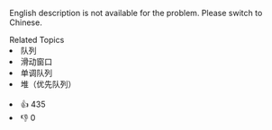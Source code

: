 <p>English description is not available for the problem. Please switch to Chinese.</p>
<div><div>Related Topics</div><div><li>队列</li><li>滑动窗口</li><li>单调队列</li><li>堆（优先队列）</li></div></div><br><div><li>👍 435</li><li>👎 0</li></div>